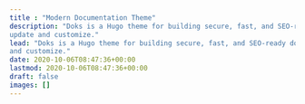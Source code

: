 ```yaml
---
title : "Modern Documentation Theme"
description: "Doks is a Hugo theme for building secure, fast, and SEO-ready documentation websites, which you can easily
update and customize."
lead: "Doks is a Hugo theme for building secure, fast, and SEO-ready documentation websites, which you can easily update
and customize."
date: 2020-10-06T08:47:36+00:00
lastmod: 2020-10-06T08:47:36+00:00
draft: false
images: []
---
```

